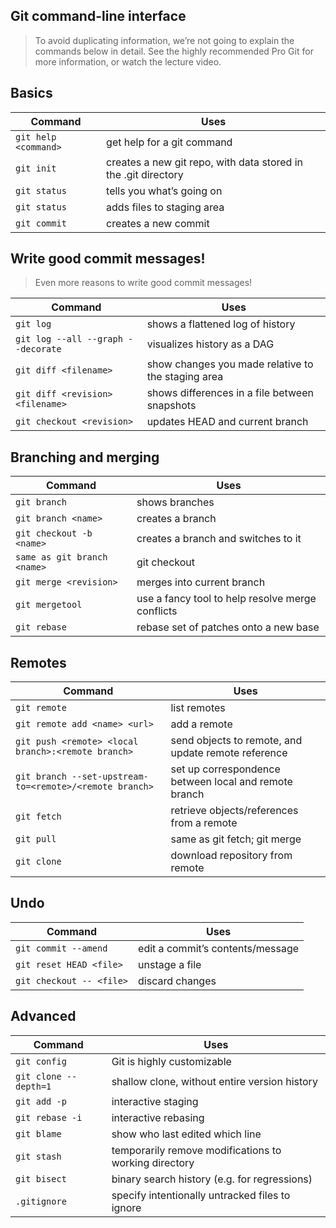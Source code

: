 ## Git command-line interface
> To avoid duplicating information, we’re not going to explain the commands below in detail. See the highly recommended Pro Git for more information, or watch the lecture video.

## Basics
Command | Uses
------------ | -------------
`git help <command>` | get help for a git command
`git init` | creates a new git repo, with data stored in the .git directory
`git status` | tells you what’s going on
`git status` | adds files to staging area
`git commit` | creates a new commit

## Write good commit messages!
> Even more reasons to write good commit messages!

Command | Uses
------------ | -------------
`git log` | shows a flattened log of history
`git log --all --graph --decorate` | visualizes history as a DAG
`git diff <filename>` | show changes you made relative to the staging area
`git diff <revision> <filename>` | shows differences in a file between snapshots
`git checkout <revision>` | updates HEAD and current branch

## Branching and merging
Command | Uses
------------ | -------------
`git branch` | shows branches
`git branch <name>` | creates a branch
`git checkout -b <name>` | creates a branch and switches to it
`same as git branch <name>` | git checkout <name>
`git merge <revision>` | merges into current branch
`git mergetool` | use a fancy tool to help resolve merge conflicts
`git rebase` | rebase set of patches onto a new base

## Remotes
Command | Uses
------------ | -------------
`git remote` | list remotes
`git remote add <name> <url>` | add a remote
`git push <remote> <local branch>:<remote branch>` | send objects to remote, and update remote reference
`git branch --set-upstream-to=<remote>/<remote branch>`| set up correspondence between local and remote branch
`git fetch`| retrieve objects/references from a remote
`git pull`| same as git fetch; git merge
`git clone`| download repository from remote

## Undo
Command | Uses
------------ | -------------
`git commit --amend` | edit a commit’s contents/message
`git reset HEAD <file>` | unstage a file
`git checkout -- <file>` | discard changes

## Advanced 
Command | Uses
------------ | -------------
`git config` | Git is highly customizable
`git clone --depth=1` | shallow clone, without entire version history
`git add -p` | interactive staging
`git rebase -i` | interactive rebasing
`git blame` | show who last edited which line
`git stash` | temporarily remove modifications to working directory
`git bisect` | binary search history (e.g. for regressions)
`.gitignore` | specify intentionally untracked files to ignore
